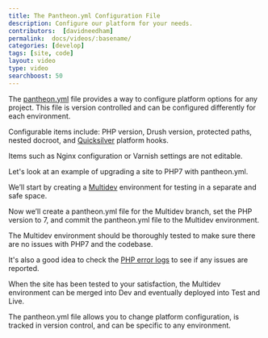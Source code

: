 ```yaml
---
title: The Pantheon.yml Configuration File
description: Configure our platform for your needs.
contributors:  [davidneedham]
permalink:  docs/videos/:basename/
categories: [develop]
tags: [site, code]
layout: video
type: video
searchboost: 50
---
```


<Youtube src="SM3QlNGgyBo" title="Pantheon.yml" />

The [pantheon.yml](/pantheon-yml) file provides a way to configure platform options for any project. This file is version controlled and can be configured differently for each environment.

Configurable items include: PHP version, Drush version, protected paths, nested docroot, and [Quicksilver](/quicksilver) platform hooks.

Items such as Nginx configuration or Varnish settings are not editable.

Let's look at an example of upgrading a site to PHP7 with pantheon.yml.

We’ll start by creating a [Multidev](/multidev) environment for testing in a separate and safe space.

Now we’ll create a pantheon.yml file for the Multidev branch, set the PHP version to 7, and commit the pantheon.yml file to the Multidev environment.

The Multidev environment should be thoroughly tested to make sure there are no issues with PHP7 and the codebase.

It's also a good idea to check the [PHP error logs](/logs) to see if any issues are reported.

When the site has been tested to your satisfaction, the Multidev environment can be merged into Dev and eventually deployed into Test and Live.

The pantheon.yml file allows you to change platform configuration, is tracked in version control, and can be specific to any environment.
